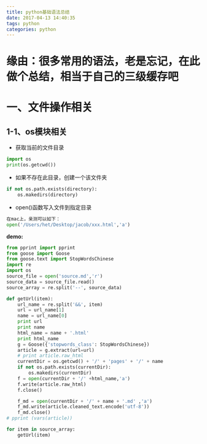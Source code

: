 ```yaml
---
title: python基础语法总结
date: 2017-04-13 14:40:35
tags: python
categories: python
---
```


# 缘由：很多常用的语法，老是忘记，在此做个总结，相当于自己的三级缓存吧

<!--more-->

# 一、文件操作相关
## 1-1、os模块相关
* 获取当前的文件目录
```python
import os
print(os.getcwd())
```
* 如果不存在此目录，创建一个该文件夹
```python
if not os.path.exists(directory):
    os.makedirs(directory)
```

* open()函数写入文件到指定目录
```python
在mac上，亲测可以如下：
open('/Users/het/Desktop/jacob/xxx.html','a')
```

**demo:**
```python
from pprint import pprint
from goose import Goose
from goose.text import StopWordsChinese
import re
import os
source_file = open('source.md','r')
source_data = source_file.read()
source_array = re.split('--', source_data)

def getUrl(item):
	url_name = re.split('&&', item)
	url = url_name[1]
	name = url_name[0]
	print url
	print name
	html_name = name + '.html'
	print html_name
	g = Goose({'stopwords_class': StopWordsChinese})
	article = g.extract(url=url)
	# print article.raw_html
	currentDir = os.getcwd() + '/' + 'pages' + '/' + name
	if not os.path.exists(currentDir):
		os.makedirs(currentDir)
	f = open(currentDir + '/' +html_name,'a')
	f.write(article.raw_html)
	f.close()

	f_md = open(currentDir + '/' + name + '.md' ,'a')
	f_md.write(article.cleaned_text.encode('utf-8'))
	f_md.close()
# pprint (vars(article))

for item in source_array:
	getUrl(item)

```